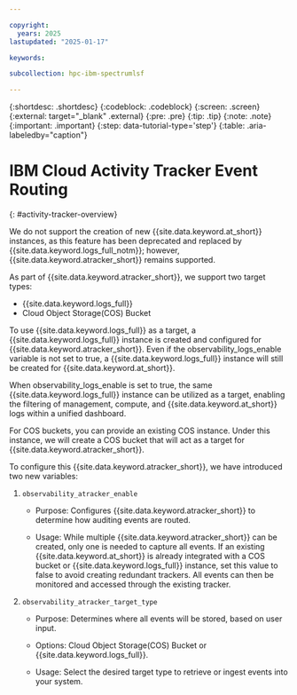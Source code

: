 ```yaml
---

copyright:
  years: 2025
lastupdated: "2025-01-17"

keywords: 

subcollection: hpc-ibm-spectrumlsf

---
```


{:shortdesc: .shortdesc}
{:codeblock: .codeblock}
{:screen: .screen}
{:external: target="_blank" .external}
{:pre: .pre}
{:tip: .tip}
{:note: .note}
{:important: .important}
{:step: data-tutorial-type='step'}
{:table: .aria-labeledby="caption"}

# IBM Cloud Activity Tracker Event Routing
{: #activity-tracker-overview}

We do not support the creation of new {{site.data.keyword.at_short}} instances, as this feature has been deprecated and replaced by {{site.data.keyword.logs_full_notm}}; however, {{site.data.keyword.atracker_short}} remains supported.

As part of {{site.data.keyword.atracker_short}}, we support two target types:

* {{site.data.keyword.logs_full}}
* Cloud Object Storage(COS) Bucket

To use {{site.data.keyword.logs_full}} as a target, a {{site.data.keyword.logs_full}} instance is created and configured for {{site.data.keyword.atracker_short}}. Even if the observability_logs_enable variable is not set to true, a {{site.data.keyword.logs_full}} instance will still be created for {{site.data.keyword.at_short}}.

When observability_logs_enable is set to true, the same {{site.data.keyword.logs_full}} instance can be utilized as a target, enabling the filtering of management, compute, and {{site.data.keyword.at_short}} logs within a unified dashboard.

For COS buckets, you can provide an existing COS instance. Under this instance, we will create a COS bucket that will act as a target for {{site.data.keyword.atracker_short}}.

To configure this {{site.data.keyword.atracker_short}}, we have introduced two new variables:

1. `observability_atracker_enable`

    * Purpose: Configures {{site.data.keyword.atracker_short}} to determine how auditing events are routed.

    * Usage: While multiple {{site.data.keyword.atracker_short}} can be created, only one is needed to capture all events. If an existing {{site.data.keyword.at_short}} is already integrated with a COS bucket or {{site.data.keyword.logs_full}} instance, set this value to false to avoid creating redundant trackers. All events can then be monitored and accessed through the existing tracker.

2. `observability_atracker_target_type`

    * Purpose: Determines where all events will be stored, based on user input.

    * Options: Cloud Object Storage(COS) Bucket or {{site.data.keyword.logs_full}}.

    * Usage: Select the desired target type to retrieve or ingest events into your system.
